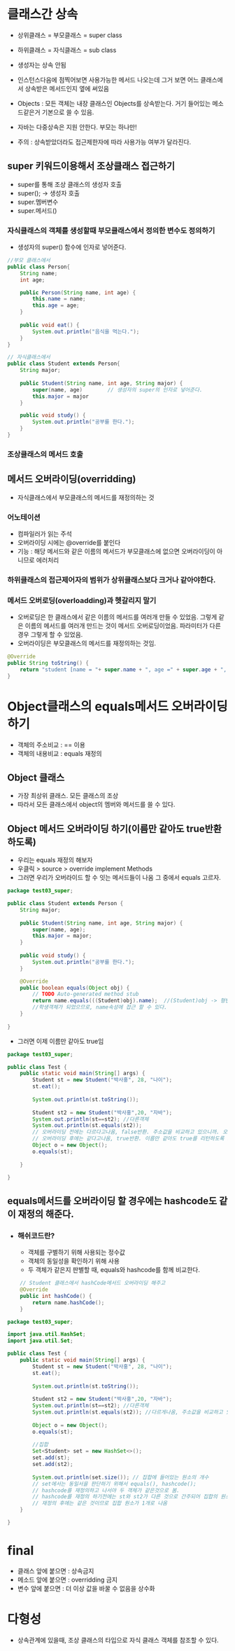 # 클래스간 상속

- 상위클래스 = 부모클래스 = super class
- 하위클래스 = 자식클래스 = sub class
- 생성자는 상속 안됨
- 인스턴스다음에 점찍어보면 사용가능한 메서드 나오는데 그거 보면 어느 클래스에서 상속받은 메서드인지 옆에 써있음

- Objects : 모든 객체는 내장 클래스인 Objects를 상속받는다. 거기 들어있는 메소드같은거 기본으로 쓸 수 있음.

- 자바는 다중상속은 지원 안한다. 부모는 하나만!

- 주의 : 상속받았더라도 접근제한자에 따라 사용가능 여부가 달라진다.

## super 키워드이용해서 조상클래스 접근하기
- super를 통해 조상 클래스의 생성자 호출
- super(); -> 생성자 호출
- super.멤버변수
- super.메서드()

### 자식클래스의 객체를 생성할때 부모클래스에서 정의한 변수도 정의하기
- 생성자의 super() 함수에 인자로 넣어준다.

```java
//부모 클래스에서
public class Person{
    String name;
    int age;

    public Person(String name, int age) {
        this.name = name;
        this.age = age;
    }
    
    public void eat() {
        System.out.println("음식을 먹는다.");
    }
}

// 자식클래스에서
public class Student extends Person{
    String major;
    
    public Student(String name, int age, String major) {
        super(name, age)        // 생성자의 super의 인자로 넣어준다.
        this.major = major
    }

    public void study() {
        System.out.println("공부를 한다.");
    }
}

```
### 조상클래스의 메서드 호출


## 메서드 오버라이딩(overridding)
- 자식클래스에서 부모클래스의 메서드를 재정의하는 것

### 어노테이션 
- 컴파일러가 읽는 주석
- 오버라이딩 시에는 @override를 붙인다
- 기능 : 해당 메서드와 같은 이름의 메서드가 부모클래스에 없으면 오버라이딩이 아니므로 에러처리

### 하위클래스의 접근제어자의 범위가 상위클래스보다 크거나 같아야한다.

### 메서드 오버로딩(overloadding)과 헷갈리지 말기
- 오버로딩은 한 클래스에서 같은 이름의 메서드를 여러개 만들 수 있었음. 그렇게 같은 이름의 메서드를 여러개 만드는 것이 메서드 오버로딩이었음. 파라미터가 다른 경우 그렇게 할 수 있었음.
- 오버라이딩은 부모클래스의 메서드를 재정의하는 것임. 
```java
@Override
public String toString() {
    return "student [name = "+ super.name + ", age =" + super.age + ", major =" + this.major+ "";
}

```

# Object클래스의 equals메서드 오버라이딩하기
- 객체의 주소비교 : == 이용
- 객체의 내용비교 : equals 재정의
## Object 클래스
- 가장 최상위 클래스. 모든 클래스의 조상
- 따라서 모든 클래스에서 object의 멤버와 메서드를 쓸 수 있다.


## Object 메서드 오버라이딩 하기(이름만 같아도 true반환하도록)
- 우리는 equals 재정의 해보자
- 우클릭 > source > override implement Methods
- 그러면 우리가 오버라이드 할 수 잇는 메서드들이 나옴 그 중에서 equals 고르자.
```java
package test03_super;

public class Student extends Person {
	String major;
	
	public Student(String name, int age, String major) {
		super(name, age);
		this.major = major;
	}
	
	public void study() {
		System.out.println("공부를 한다.");
	}

	@Override
	public boolean equals(Object obj) {
		// TODO Auto-generated method stub
		return name.equals(((Student)obj).name);  //(Student)obj -> 형변환.. 자식클래스이므로 형변환 자유로운듯. 
		//학생객체가 되었으므로, name속성에 접근 할 수 있다.  
	} 
	
}

```

- 그러면 이제 이름만 같아도 true임

```java
package test03_super;

public class Test {
	public static void main(String[] args) {
		Student st = new Student("박사홍", 28, "나이");
		st.eat();
		
		System.out.println(st.toString());
		
		Student st2 = new Student("박사홍",20, "자바");
		System.out.println(st==st2); //다른객체
		System.out.println(st.equals(st2)); 
        // 오버라이딩 전에는 다르다고나옴, false반환. 주소값을 비교하고 있으니까. 오버라이딩 전에는 st==st2과 같은 코드임
		// 오버라이딩 후에는 같다고나옴, true반환. 이름만 같아도 true를 리턴하도록 오버라이딩 했으므로.
		Object o = new Object();
		o.equals(st);
		
	}

}

```


## equals메서드를 오버라이딩 할 경우에는 hashcode도 같이 재정의 해준다.
  - ### 해쉬코드란? 
    - 객체를 구별하기 위해 사용되는 정수값
    - 객체의 동일성을 확인하기 위해 사용
    - 두 객체가 같은지 판별할 때, equals와 hashcode를 함께 비교한다.

```java
    // Student 클래스에서 hashCode메서드 오버라이딩 해주고
	@Override
	public int hashCode() {
		return name.hashCode();
	}

```

```java
package test03_super;

import java.util.HashSet;
import java.util.Set;

public class Test {
	public static void main(String[] args) {
		Student st = new Student("박사홍", 28, "나이");
		st.eat();
		
		System.out.println(st.toString());
		
		Student st2 = new Student("박사홍",20, "자바");
		System.out.println(st==st2); //다른객체
		System.out.println(st.equals(st2)); //다르게나옴, 주소값을 비교하고 있으니까.
		
		Object o = new Object();
		o.equals(st);
		
		//집합
		Set<Student> set = new HashSet<>();
		set.add(st);
		set.add(st2);
		
		System.out.println(set.size()); // 집합에 들어있는 원소의 개수
		// set에서는 동일서을 판단하기 위해서 equals(), hashcode();
		// hashcode를 재정의하고 나서야 두 객체가 같은것으로 봄.
        // hashcode를 재정의 하기전에는 st와 st2가 다른 것으로 간주되어 집합의 원소가 2가나옴
        // 재정의 후에는 같은 것이므로 집합 원소가 1개로 나옴
	}

}

```

# final
- 클래스 앞에 붙으면 : 상속금지
- 메소드 앞에 붙으면 : overridding 금지
- 변수 앞에 붙으면 : 더 이상 값을 바꿀 수 없음을 상수화 


# 다형성
- 상속관계에 있을때, 조상 클래스의 타입으로 자식 클래스 객체를 참조할 수 있다.
  
## 
